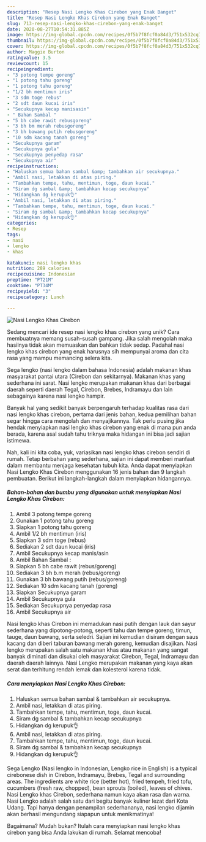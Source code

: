 ```yaml
---
description: "Resep Nasi Lengko Khas Cirebon yang Enak Banget"
title: "Resep Nasi Lengko Khas Cirebon yang Enak Banget"
slug: 713-resep-nasi-lengko-khas-cirebon-yang-enak-banget
date: 2020-08-27T10:54:31.885Z
image: https://img-global.cpcdn.com/recipes/0f5b7f8fcf0a84d3/751x532cq70/nasi-lengko-khas-cirebon-foto-resep-utama.jpg
thumbnail: https://img-global.cpcdn.com/recipes/0f5b7f8fcf0a84d3/751x532cq70/nasi-lengko-khas-cirebon-foto-resep-utama.jpg
cover: https://img-global.cpcdn.com/recipes/0f5b7f8fcf0a84d3/751x532cq70/nasi-lengko-khas-cirebon-foto-resep-utama.jpg
author: Maggie Burton
ratingvalue: 3.5
reviewcount: 15
recipeingredient:
- "3 potong tempe goreng"
- "1 potong tahu goreng"
- "1 potong tahu goreng"
- "1/2 bh mentimun iris"
- "3 sdm toge rebus"
- "2 sdt daun kucai iris"
- "Secukupnya kecap manisasin"
- " Bahan Sambal "
- "5 bh cabe rawit rebusgoreng"
- "3 bh bm merah rebusgoreng"
- "3 bh bawang putih rebusgoreng"
- "10 sdm kacang tanah goreng"
- "Secukupnya garam"
- "Secukupnya gula"
- "Secukupnya penyedap rasa"
- "Secukupnya air"
recipeinstructions:
- "Haluskan semua bahan sambal &amp; tambahkan air secukupnya."
- "Ambil nasi, letakkan di atas piring."
- "Tambahkan tempe, tahu, mentimun, toge, daun kucai."
- "Siram dg sambal &amp; tambahkan kecap secukupnya"
- "Hidangkan dg kerupuk👌"
- "Ambil nasi, letakkan di atas piring."
- "Tambahkan tempe, tahu, mentimun, toge, daun kucai."
- "Siram dg sambal &amp; tambahkan kecap secukupnya"
- "Hidangkan dg kerupuk👌"
categories:
- Resep
tags:
- nasi
- lengko
- khas

katakunci: nasi lengko khas 
nutrition: 289 calories
recipecuisine: Indonesian
preptime: "PT21M"
cooktime: "PT34M"
recipeyield: "3"
recipecategory: Lunch

---
```



![Nasi Lengko Khas Cirebon](https://img-global.cpcdn.com/recipes/0f5b7f8fcf0a84d3/751x532cq70/nasi-lengko-khas-cirebon-foto-resep-utama.jpg)

Sedang mencari ide resep nasi lengko khas cirebon yang unik? Cara membuatnya memang susah-susah gampang. Jika salah mengolah maka hasilnya tidak akan memuaskan dan bahkan tidak sedap. Padahal nasi lengko khas cirebon yang enak harusnya sih mempunyai aroma dan cita rasa yang mampu memancing selera kita.

Sega lengko (nasi lengko dalam bahasa Indonesia) adalah makanan khas masyarakat pantai utara (Cirebon dan sekitarnya). Makanan khas yang sederhana ini sarat. Nasi lengko merupakan makanan khas dari berbagai daerah seperti daerah Tegal, Cirebon, Brebes, Indramayu dan lain sebagainya karena nasi lengko hampir.

Banyak hal yang sedikit banyak berpengaruh terhadap kualitas rasa dari nasi lengko khas cirebon, pertama dari jenis bahan, kedua pemilihan bahan segar hingga cara mengolah dan menyajikannya. Tak perlu pusing jika hendak menyiapkan nasi lengko khas cirebon yang enak di mana pun anda berada, karena asal sudah tahu triknya maka hidangan ini bisa jadi sajian istimewa.


Nah, kali ini kita coba, yuk, variasikan nasi lengko khas cirebon sendiri di rumah. Tetap berbahan yang sederhana, sajian ini dapat memberi manfaat dalam membantu menjaga kesehatan tubuh kita. Anda dapat menyiapkan Nasi Lengko Khas Cirebon menggunakan 16 jenis bahan dan 9 langkah pembuatan. Berikut ini langkah-langkah dalam menyiapkan hidangannya.

<!--inarticleads1-->

##### Bahan-bahan dan bumbu yang digunakan untuk menyiapkan Nasi Lengko Khas Cirebon:

1. Ambil 3 potong tempe goreng
1. Gunakan 1 potong tahu goreng
1. Siapkan 1 potong tahu goreng
1. Ambil 1/2 bh mentimun (iris)
1. Siapkan 3 sdm toge (rebus)
1. Sediakan 2 sdt daun kucai (iris)
1. Ambil Secukupnya kecap manis/asin
1. Ambil  Bahan Sambal :
1. Siapkan 5 bh cabe rawit (rebus/goreng)
1. Sediakan 3 bh b.m merah (rebus/goreng)
1. Gunakan 3 bh bawang putih (rebus/goreng)
1. Sediakan 10 sdm kacang tanah (goreng)
1. Siapkan Secukupnya garam
1. Ambil Secukupnya gula
1. Sediakan Secukupnya penyedap rasa
1. Ambil Secukupnya air


Nasi lengko khas Cirebon ini memadukan nasi putih dengan lauk dan sayur sederhana yang dipotong-potong, seperti tahu dan tempe goreng, timun, tauge, daun bawang, serta seledri. Sajian ini kemudian disiram dengan saus kacang dan diberi taburan bawang merah goreng, kemudian disajikan. Nasi lengko merupakan salah satu makanan khas atau makanan yang sangat banyak diminati dan disukai oleh masyarakat Cirebon, Tegal, Indramayu dan daerah daerah lainnya. Nasi Lengko merupakan makanan yang kaya akan serat dan terhitung rendah lemak dan kolesterol karena tidak. 

<!--inarticleads2-->

##### Cara menyiapkan Nasi Lengko Khas Cirebon:

1. Haluskan semua bahan sambal &amp; tambahkan air secukupnya.
1. Ambil nasi, letakkan di atas piring.
1. Tambahkan tempe, tahu, mentimun, toge, daun kucai.
1. Siram dg sambal &amp; tambahkan kecap secukupnya
1. Hidangkan dg kerupuk👌
1. Ambil nasi, letakkan di atas piring.
1. Tambahkan tempe, tahu, mentimun, toge, daun kucai.
1. Siram dg sambal &amp; tambahkan kecap secukupnya
1. Hidangkan dg kerupuk👌


Sega Lengko (Nasi lengko in Indonesian, Lengko rice in English) is a typical cirebonese dish in Cirebon, Indramayu, Brebes, Tegal and surrounding areas. The ingredients are white rice (better hot), fried tempeh, fried tofu, cucumbers (fresh raw, chopped), bean sprouts (boiled), leaves of chives. Nasi Lengko khas Cirebon, sederhana namun kaya akan rasa dan warna. Nasi Lengko adalah salah satu dari begitu banyak kuliner lezat dari Kota Udang. Tapi hanya dengan penampilan sederhananya, nasi lengko dijamin akan berhasil mengundang siapapun untuk menikmatinya! 

Bagaimana? Mudah bukan? Itulah cara menyiapkan nasi lengko khas cirebon yang bisa Anda lakukan di rumah. Selamat mencoba!
